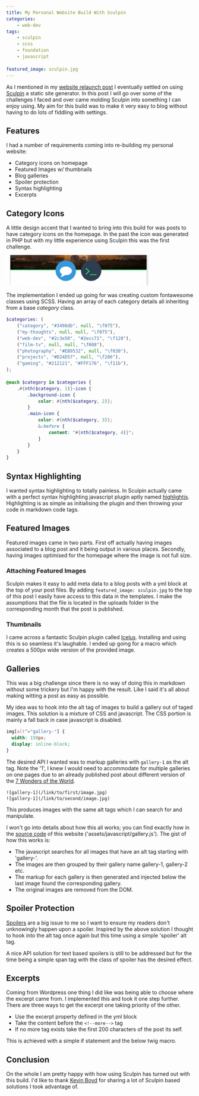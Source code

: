 ```yaml
---
title: My Personal Website Build With Sculpin
categories:
    - web-dev
tags:
    - sculpin
    - scss
    - foundation
    - javascript
    
featured_image: sculpin.jpg
---
```

As I mentioned in my [website relaunch post][relaunch post] I eventually settled on using [Sculpin][sculpin] a static site generator. In this post I will go over some of the challenges I faced and over came molding Sculpin into something I can enjoy using. My aim for this build was to make it very easy to blog without having to do lots of fiddling with settings.  

[relaunch post]: /blog/2015/12/23/website-relaunch
[sculpin]: https://sculpin.io

## Features

I had a number of requirements coming into re-building my personal website:

- Category icons on homepage
- Featured Images w/ thumbnails
- Blog galleries 
- Spoiler protection
- Syntax highlighting
- Excerpts

## Category Icons

A little design accent that I wanted to bring into this build for was posts to have category icons on the homepage. In the past the icon was generated in PHP but with my little experience using Sculpin this was the first challenge.

![icons](/images/uploads/2016/01/icons.png)

The implementation I ended up going for was creating custom fontawesome classes using SCSS. Having an array of each category details all inheriting from a base *category* class.

```scss
$categories: (
    ("category", "#3498db", null, "\f075"),
    ("my-thoughts", null, null, "\f075"),
    ("web-dev", "#2c3e50", "#2ecc71", "\f120"),
    ("film-tv", null, null, "\f008"),
    ("photography", "#EB9532", null, "\f030"),
    ("projects", "#D24D57", null, "\f286"),
    ("gaming", "#212121", "#FFF176", "\f11b"),
);

@each $category in $categories {
    .#{nth($category, 1)}-icon {
        .background-icon {
            color: #{nth($category, 2)};
        }
        .main-icon {
            color: #{nth($category, 3)};
            &:before {
                content: "#{nth($category, 4)}";
            }
        }
    }
}
```

## Syntax Highlighting

I wanted syntax highlighting to totally painless. In Sculpin actually came with a perfect syntax highlighting javascript plugin aptly named [highlightjs](https://highlightjs.org/). Highlighting is as simple as initialising the plugin and then throwing your code in markdown code tags.

## Featured Images

Featured images came in two parts. First off actually having images associated to a blog post and it being output in various places. Secondly, having images optimised for the homepage where the image is not full size.

### Attaching Featured Images

Sculpin makes it easy to add meta data to a blog posts with a yml block at the top of your post files. By adding `featured_image: sculpin.jpg` to the top of this post I easily have access to this data in the templates. I make the assumptions that the file is located in the uploads folder in the corresponding month that the post is published. 

### Thumbnails

I came across a fantastic Sculpin plugin called [Icelus][icelus]. Installing and using this is so seamless it's laughable. I ended up going for a macro which creates a 500px wide version of the provided image.

[icelus]: https://github.com/beryllium/icelus




## Galleries

This was a big challenge since there is no way of doing this in markdown without some trickery but I'm happy with the result. Like I said it's all about making witting a post as easy as possible. 

My idea was to hook into the alt tag of images to build a gallery out of taged images. This solution is a mixture of CSS and javascript. The CSS portion is mainly a fall back in case javascript is disabled. 

```scss
img[alt^="gallery-"] {
  width: 150px;
  display: inline-block;
}
```

The desired API I wanted was to markup galleries with `gallery-1` as the alt tag. Note the '1', I knew I would need to accommodate for multiple galleries on one pages due to an already published post about different version of the [7 Wonders of the World][wow]. 

[wow]: /blog/2013/08/01/the-seven-wonders-of-the-world

```
![gallery-1](/link/to/first/image.jpg)
![gallery-1](/link/to/second/image.jpg)
```

This produces images with the same alt tags which I can search for and manipulate.

I won't go into details about how this all works; you can find exactly how in the [source code][source] of this website ('assets/javascript/gallery.js'). The gist of how this works is:

- The javascript searches for all images that have an alt tag starting with 'gallery-'.
- The images are then grouped by their gallery name gallery-1, gallery-2 etc.
- The markup for each gallery is then generated and injected below the last image found the corresponding gallery.
- The original images are removed from the DOM.


[source]: https://github.com/dannyweeks/dannyweeks.com

## Spoiler Protection

[Spoilers][spoilers] are a big issue to me so I want to ensure my readers don't unknowingly happen upon a spoiler. Inspired by the above solution I thought to hook into the alt tag once again but this time using a simple 'spoiler' alt tag.

A nice API solution for text based spoilers is still to be addressed but for the time being a simple span tag with the class of spoiler has the desired effect. 

[spoilers]: /blog/2014/06/19/spoilers-you-have-no-right

## Excerpts

Coming from Wordpress one thing I did like was being able to choose where the excerpt came from. I implemented this and took it one step further. There are three ways to get the excerpt one taking priority of the other.

- Use the excerpt property defined in the yml block
- Take the content before the `<!--more-->` tag
- If no more tag exists take the first 200 characters of the post its self.

This is achieved with a simple if statement and the below twig macro.


## Conclusion

On the whole I am pretty happy with how using Sculpin has turned out with this build. I'd like to thank [Kevin Boyd](http://whateverthing.com/blog/tags/sculpin/) for sharing a lot of Sculpin based solutions I took advantage of.